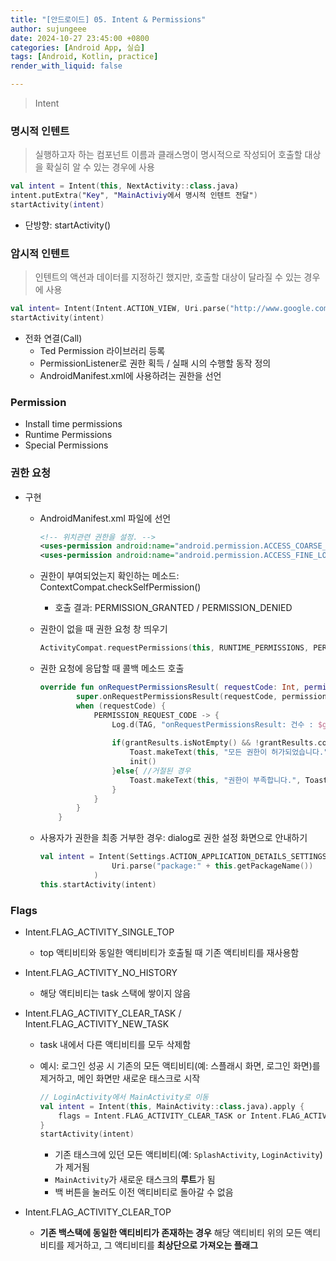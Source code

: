 ```yaml
---
title: "[안드로이드] 05. Intent & Permissions"
author: sujungeee
date: 2024-10-27 23:45:00 +0800
categories: [Android App, 실습]
tags: [Android, Kotlin, practice]
render_with_liquid: false

---
```


> Intent



### 명시적 인텐트

> 실행하고자 하는 컴포넌트 이름과 클래스명이 명시적으로 작성되어 호출할 대상을 확실히 알 수 있는 경우에 사용

```kotlin
val intent = Intent(this, NextActivity::class.java)
intent.putExtra("Key", "MainActiviy에서 명시적 인텐트 전달")
startActivity(intent)
```

- 단방향: startActivity()



### 암시적 인텐트

> 인텐트의 액션과 데이터를 지정하긴 했지만, 호출할 대상이 달라질 수 있는 경우에 사용

```kotlin
val intent= Intent(Intent.ACTION_VIEW, Uri.parse("http://www.google.com/"))
startActivity(intent)
```



- 전화 연결(Call)
  - Ted Permission 라이브러리 등록
  - PermissionListener로 권한 획득 / 실패 시의 수행할 동작 정의
  - AndroidManifest.xml에 사용하려는 권한을 선언



### Permission

- Install time permissions
- Runtime Permissions
- Special Permissions



### 권한 요청

- 구현

  - AndroidManifest.xml 파일에 선언

    ```xml
    <!-- 위치관련 권한을 설정. -->
    <uses-permission android:name="android.permission.ACCESS_COARSE_LOCATION"/>
    <uses-permission android:name="android.permission.ACCESS_FINE_LOCATION"/>
    ```

  - 권한이 부여되었는지 확인하는 메소드: ContextCompat.checkSelfPermission()

    - 호출 결과: PERMISSION_GRANTED / PERMISSION_DENIED

  - 권한이 없을 때 권한 요청 창 띄우기

    ```kotlin
    ActivityCompat.requestPermissions(this, RUNTIME_PERMISSIONS, PERMISSION_REQUEST_CODE);
    ```

  - 권한 요청에 응답할 때 콜백 메소드 호출

    ```kotlin
    override fun onRequestPermissionsResult( requestCode: Int, permissions: Array<String>, grantResults: IntArray  ) {
            super.onRequestPermissionsResult(requestCode, permissions, grantResults)
            when (requestCode) {
                PERMISSION_REQUEST_CODE -> {
                    Log.d(TAG, "onRequestPermissionsResult: 건수 : $grantResults")
              
                    if(grantResults.isNotEmpty() && !grantResults.contains(PackageManager.PERMISSION_DENIED)){ //전체 권한 획득된 경우.
                        Toast.makeText(this, "모든 권한이 허가되었습니다.", Toast.LENGTH_SHORT).show()
                        init()
                    }else{ //거절된 경우
                        Toast.makeText(this, "권한이 부족합니다.", Toast.LENGTH_SHORT).show()
                    }
                }
            }
        }
    ```

  - 사용자가 권한을 최종 거부한 경우: dialog로 권한 설정 화면으로 안내하기

    ```kotlin
    val intent = Intent(Settings.ACTION_APPLICATION_DETAILS_SETTINGS).setData(
                    Uri.parse("package:" + this.getPackageName())
                )
    this.startActivity(intent)
    ```

    

### Flags

- Intent.FLAG_ACTIVITY_SINGLE_TOP
  - top 액티비티와 동일한 액티비티가 호출될 때 기존 액티비티를 재사용함



- Intent.FLAG_ACTIVITY_NO_HISTORY

  - 해당 액티비티는 task 스택에 쌓이지 않음

  

- Intent.FLAG_ACTIVITY_CLEAR_TASK / Intent.FLAG_ACTIVITY_NEW_TASK

  - task 내에서 다른 액티비티를 모두 삭제함

  - 예시: 로그인 성공 시 기존의 모든 액티비티(예: 스플래시 화면, 로그인 화면)를 제거하고, 메인 화면만 새로운 태스크로 시작

    ```kotlin
    // LoginActivity에서 MainActivity로 이동
    val intent = Intent(this, MainActivity::class.java).apply {
        flags = Intent.FLAG_ACTIVITY_CLEAR_TASK or Intent.FLAG_ACTIVITY_NEW_TASK
    }
    startActivity(intent)
    ```

    - 기존 태스크에 있던 모든 액티비티(예: `SplashActivity`, `LoginActivity`)가 제거됨
    - `MainActivity`가 새로운 태스크의 **루트**가 됨
    - 백 버튼을 눌러도 이전 액티비티로 돌아갈 수 없음



- Intent.FLAG_ACTIVITY_CLEAR_TOP
  - **기존 백스택에 동일한 액티비티가 존재하는 경우** 해당 액티비티 위의 모든 액티비티를 제거하고, 그 액티비티를 **최상단으로 가져오는 플래그**
